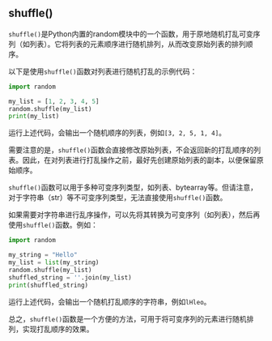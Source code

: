 ## shuffle()

`shuffle()`是Python内置的random模块中的一个函数，用于原地随机打乱可变序列（如列表）。它将列表的元素顺序进行随机排列，从而改变原始列表的排列顺序。

以下是使用`shuffle()`函数对列表进行随机打乱的示例代码：

```python
import random

my_list = [1, 2, 3, 4, 5]
random.shuffle(my_list)
print(my_list)
```



运行上述代码，会输出一个随机顺序的列表，例如`[3, 2, 5, 1, 4]`。

需要注意的是，`shuffle()`函数会直接修改原始列表，不会返回新的打乱顺序的列表。因此，在对列表进行打乱操作之前，最好先创建原始列表的副本，以便保留原始顺序。

`shuffle()`函数可以用于多种可变序列类型，如列表、bytearray等。但请注意，对于字符串（str）等不可变序列类型，无法直接使用`shuffle()`函数。

如果需要对字符串进行乱序操作，可以先将其转换为可变序列（如列表），然后再使用`shuffle()`函数。例如：

```python
import random

my_string = "Hello"
my_list = list(my_string)
random.shuffle(my_list)
shuffled_string = ''.join(my_list)
print(shuffled_string)
```



运行上述代码，会输出一个随机打乱顺序的字符串，例如`lHleo`。

总之，`shuffle()`函数是一个方便的方法，可用于将可变序列的元素进行随机排列，实现打乱顺序的效果。